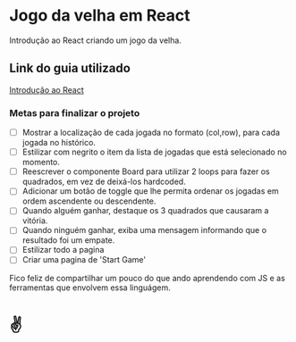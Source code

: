 # Jogo da velha em React
 Introdução ao React criando um jogo da velha.
 
## Link do guia utilizado
[Introdução ao React](https://pt-br.reactjs.org/tutorial/tutorial.html)

### Metas para finalizar o projeto
- [ ] Mostrar a localização de cada jogada no formato (col,row), para cada jogada no histórico.
- [ ] Estilizar com negrito o item da lista de jogadas que está selecionado no momento.
- [ ] Reescrever o componente Board para utilizar 2 loops para fazer os quadrados, em vez de deixá-los hardcoded.
- [ ] Adicionar um botão de toggle que lhe permita ordenar os jogadas em ordem ascendente ou descendente.
- [ ] Quando alguém ganhar, destaque os 3 quadrados que causaram a vitória.
- [ ] Quando ninguém ganhar, exiba uma mensagem informando que o resultado foi um empate.
- [ ] Estilizar todo a pagina
- [ ] Criar uma pagina de 'Start Game'

Fico feliz de compartilhar um pouco do que ando aprendendo com JS e as ferramentas que envolvem essa linguágem. 

# ✌
